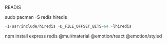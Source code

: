 READIS

sudo pacman -S redis hiredis
   
```c
-I/usr/include/hiredis -D_FILE_OFFSET_BITS=64 -lhiredis
```

npm install express redis @mui/material @emotion/react @emotion/styled


